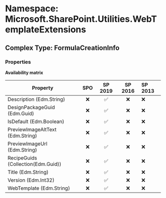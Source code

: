# Namespace: Microsoft.SharePoint.Utilities.WebTemplateExtensions

## Complex Type: FormulaCreationInfo

### Properties

**Availability matrix**

Property | SPO | SP 2019 | SP 2016 | SP 2013
----------|:---:|:-------:|:-------:|:-------
Description (Edm.String) | ❌ | ✅ | ❌ | ❌
DesignPackageGuid (Edm.Guid) | ❌ | ✅ | ❌ | ❌
IsDefault (Edm.Boolean) | ❌ | ✅ | ❌ | ❌
PreviewImageAltText (Edm.String) | ❌ | ✅ | ❌ | ❌
PreviewImageUrl (Edm.String) | ❌ | ✅ | ❌ | ❌
RecipeGuids (Collection(Edm.Guid)) | ❌ | ✅ | ❌ | ❌
Title (Edm.String) | ❌ | ✅ | ❌ | ❌
Version (Edm.Int32) | ❌ | ✅ | ❌ | ❌
WebTemplate (Edm.String) | ❌ | ✅ | ❌ | ❌
